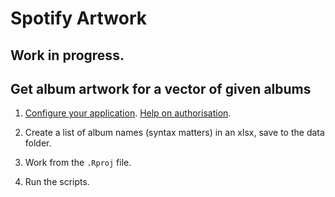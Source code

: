 # Spotify Artwork

## Work in progress.

## Get album artwork for a vector of given albums

1. [Configure your application](https://developer.spotify.com/documentation/web-api/). [Help on authorisation](https://developer.spotify.com/documentation/general/guides/authorization-guide/).

2. Create a list of album names (syntax matters) in an xlsx, save to the data folder.

3. Work from the `.Rproj` file.

4. Run the scripts.